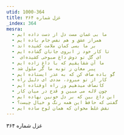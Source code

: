 ```yaml
---
utid: 1000-364
title: غزل شماره ۳۶۴
_index: 364
mesra:
  - ما بی غمان مست دل از دست داده ایم
  - همراز عشق و هم نفس جام باده ایم
  - بر ما بسی کمان ملامت کشیده اند
  - تا کار خود ز ابروی جانان گشاده ایم
  - ‌ ای گل تو دوش داغ صبوحی کشیده‌ای
  - ما آن شقایقیم که با داغ زاده ایم
  - پیر مغان ز توبه ما گر ملول شد
  - گو باده صاف کن که به عذر ایستاده ایم
  - کار از تو میرود، مددی ای دلیل راه
  - کانصاف میدهیم وز راه اوفتاده ایم
  - چون لاله می مبین و قدح در میان کار
  - این داغ بین که بر دل خونین نهاده ایم
  - گفتی که حافظ این همه رنگ و خیال چیست؟
  - نقش غلط مخوان که همان لوح ساده ایم
---
```

غزل شماره ۳۶۴
